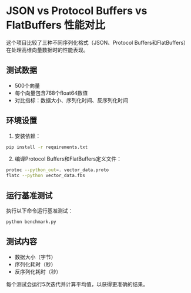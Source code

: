 # JSON vs Protocol Buffers vs FlatBuffers 性能对比

这个项目比较了三种不同序列化格式（JSON、Protocol Buffers和FlatBuffers）在处理高维向量数据时的性能表现。

## 测试数据
- 500个向量
- 每个向量包含768个float64数值
- 对比指标：数据大小、序列化时间、反序列化时间

## 环境设置

1. 安装依赖：
```bash
pip install -r requirements.txt
```

2. 编译Protocol Buffers和FlatBuffers定义文件：
```bash
protoc --python_out=. vector_data.proto
flatc --python vector_data.fbs
```

## 运行基准测试

执行以下命令运行基准测试：
```bash
python benchmark.py
```

## 测试内容
- 数据大小（字节）
- 序列化耗时（秒）
- 反序列化耗时（秒）

每个测试会运行5次迭代并计算平均值，以获得更准确的结果。 